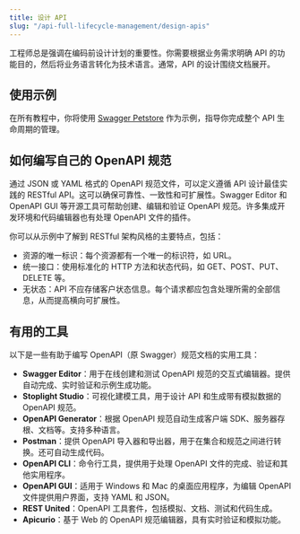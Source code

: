 ```yaml
---
title: 设计 API
slug: "/api-full-lifecycle-management/design-apis"
---
```


工程师总是强调在编码前设计计划的重要性。你需要根据业务需求明确 API 的功能目的，然后将业务语言转化为技术语言。通常，API 的设计围绕文档展开。

## 使用示例

在所有教程中，你将使用 [Swagger Petstore](https://petstore3.swagger.io/api/v3/openapi.json) 作为示例，指导你完成整个 API 生命周期的管理。

## 如何编写自己的 OpenAPI 规范

通过 JSON 或 YAML 格式的 OpenAPI 规范文件，可以定义遵循 API 设计最佳实践的 RESTful API。这可以确保可靠性、一致性和可扩展性。Swagger Editor 和 OpenAPI GUI 等开源工具可帮助创建、编辑和验证 OpenAPI 规范。许多集成开发环境和代码编辑器也有处理 OpenAPI 文件的插件。

你可以从示例中了解到 RESTful 架构风格的主要特点，包括：

- 资源的唯一标识：每个资源都有一个唯一的标识符，如 URL。
- 统一接口：使用标准化的 HTTP 方法和状态代码，如 GET、POST、PUT、DELETE 等。
- 无状态：API 不应存储客户状态信息。每个请求都应包含处理所需的全部信息，从而提高横向可扩展性。

## 有用的工具

以下是一些有助于编写 OpenAPI（原 Swagger）规范文档的实用工具：

- **Swagger Editor**：用于在线创建和测试 OpenAPI 规范的交互式编辑器。提供自动完成、实时验证和示例生成功能。
- **Stoplight Studio**：可视化建模工具，用于设计 API 和生成带有模拟数据的 OpenAPI 规范。
- **OpenAPI Generator**：根据 OpenAPI 规范自动生成客户端 SDK、服务器存根、文档等。支持多种语言。
- **Postman**：提供 OpenAPI 导入器和导出器，用于在集合和规范之间进行转换。还可自动生成代码。
- **OpenAPI CLI**：命令行工具，提供用于处理 OpenAPI 文件的完成、验证和其他实用程序。
- **OpenAPI GUI**：适用于 Windows 和 Mac 的桌面应用程序，为编辑 OpenAPI 文件提供用户界面，支持 YAML 和 JSON。
- **REST United**：OpenAPI 工具套件，包括模拟、文档、测试和代码生成。
- **Apicurio**：基于 Web 的 OpenAPI 规范编辑器，具有实时验证和模拟功能。